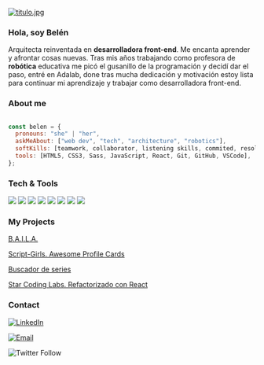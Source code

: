 [![titulo.jpg](https://i.postimg.cc/4NQXPQZq/titulo.jpg)](https://postimg.cc/dLDMtdhj)

### Hola, soy Belén

Arquitecta reinventada en **desarrolladora front-end**. Me encanta aprender y afrontar cosas nuevas. Tras mis años trabajando como profesora de **robótica** educativa me picó el gusanillo de la programación y decidí dar el paso, entré en Adalab, done tras mucha dedicación y motivación estoy lista para continuar mi aprendizaje y trabajar como desarrolladora front-end. 

### About me

``` javascript

const belen = {
  pronouns: "she" | "her",
  askMeAbout: ["web dev", "tech", "architecture", "robotics"],
  softKills: [teamwork, collaborator, listening skills, commited, resolute, resilient],
  tools: [HTML5, CSS3, Sass, JavaScript, React, Git, GitHub, VSCode],
};
```

### Tech & Tools 

<div align="left">
<img src = "https://img.shields.io/badge/-HTML5-E34F26?style=flat&logo=html5&logoColor=white"> 
<img src = "https://img.shields.io/badge/-CSS3-1572B6?style=flat&logo=css3&logoColor=white"> 
<img src="https://img.shields.io/badge/-JavaScript-eed718?style=flat&logo=javascript&logoColor=ffffff"> 
<img src="https://img.shields.io/badge/-Sass-cc6699?style=flat&logo=sass&logoColor=ffffff"> 
<img src="https://img.shields.io/badge/-React-000000?style=flat&logo=react&logoColor=00c8ff"> 
<img src="http://img.shields.io/badge/-Git-F1502F?style=flat&logo=git&logoColor=FFFFFF"> 
<img src="http://img.shields.io/badge/-Github-000000?style=flat&logo=github&logoColor=FFFFFF"> 
<img src="http://img.shields.io/badge/-VS%20Code-007ACC?style=flat&logo=visual%20studio%20code&logoColor=white">
</div>


### My Projects

<a href="https://github.com/BMatillaVaras/project-promo-k-module-1-team-2" target="_blank">B.A.I.L.A.</a>

<a href="https://github.com/BMatillaVaras/project-2-promo-k-module-2-team-3" target="_blank">Script-Girls. Awesome Profile Cards</a>

<a href="https://github.com/BMatillaVaras/modulo-2-evaluacion-final-BMatillaVaras" target="_blank">Buscador de series</a>

<a href="https://github.com/BMatillaVaras/project-promo-k-module-3-team-7" target="_blank">Star Coding Labs. Refactorizado con React</a>


### Contact

<a href="https://www.linkedin.com/in/belenmatillavaras/" target="_blank"><img alt="LinkedIn" src="https://img.shields.io/badge/-Linkedin-blue?logo=linkedin&logoColor=white"></a>

<a href="mailto:bmatillavaras@gmail.com" target="_blank"><img alt="Email" src="https://img.shields.io/badge/-Email-red?logo=gmail&logoColor=white"></a>

![Twitter Follow](https://img.shields.io/twitter/follow/vallamanquesa?style=social)
